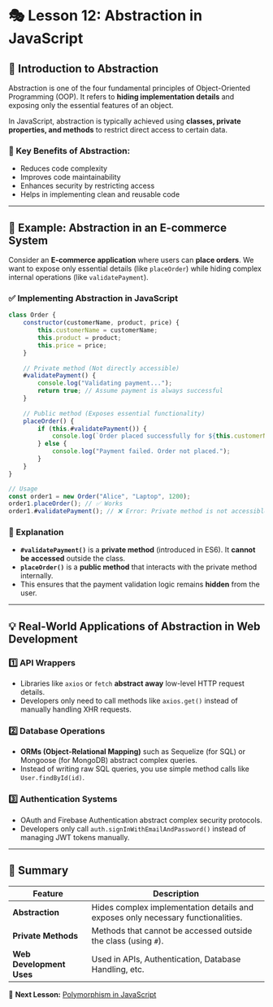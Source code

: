 # 🎭 Lesson 12: Abstraction in JavaScript

## 📌 Introduction to Abstraction

Abstraction is one of the four fundamental principles of Object-Oriented Programming (OOP). It refers to **hiding implementation details** and exposing only the essential features of an object.

In JavaScript, abstraction is typically achieved using **classes, private properties, and methods** to restrict direct access to certain data.

### 🎯 Key Benefits of Abstraction:
- Reduces code complexity
- Improves code maintainability
- Enhances security by restricting access
- Helps in implementing clean and reusable code

---

## 🛒 Example: Abstraction in an E-commerce System

Consider an **E-commerce application** where users can **place orders**. We want to expose only essential details (like `placeOrder`) while hiding complex internal operations (like `validatePayment`).

### ✅ Implementing Abstraction in JavaScript

```javascript
class Order {
    constructor(customerName, product, price) {
        this.customerName = customerName;
        this.product = product;
        this.price = price;
    }
    
    // Private method (Not directly accessible)
    #validatePayment() {
        console.log("Validating payment...");
        return true; // Assume payment is always successful
    }
    
    // Public method (Exposes essential functionality)
    placeOrder() {
        if (this.#validatePayment()) {
            console.log(`Order placed successfully for ${this.customerName} - ${this.product} ($${this.price})`);
        } else {
            console.log("Payment failed. Order not placed.");
        }
    }
}

// Usage
const order1 = new Order("Alice", "Laptop", 1200);
order1.placeOrder(); // ✅ Works
order1.#validatePayment(); // ❌ Error: Private method is not accessible
```

### 🔹 Explanation
- **`#validatePayment()`** is a **private method** (introduced in ES6). It **cannot be accessed** outside the class.
- **`placeOrder()`** is a **public method** that interacts with the private method internally.
- This ensures that the payment validation logic remains **hidden** from the user.

---

## 💡 Real-World Applications of Abstraction in Web Development

### 1️⃣ **API Wrappers**
- Libraries like `axios` or `fetch` **abstract away** low-level HTTP request details.
- Developers only need to call methods like `axios.get()` instead of manually handling XHR requests.

### 2️⃣ **Database Operations**
- **ORMs (Object-Relational Mapping)** such as Sequelize (for SQL) or Mongoose (for MongoDB) abstract complex queries.
- Instead of writing raw SQL queries, you use simple method calls like `User.findById(id)`.

### 3️⃣ **Authentication Systems**
- OAuth and Firebase Authentication abstract complex security protocols.
- Developers only call `auth.signInWithEmailAndPassword()` instead of managing JWT tokens manually.

---

## 📝 Summary
| Feature | Description |
|---------|------------|
| **Abstraction** | Hides complex implementation details and exposes only necessary functionalities. |
| **Private Methods** | Methods that cannot be accessed outside the class (using `#`). |
| **Web Development Uses** | Used in APIs, Authentication, Database Handling, etc. |

🚀 **Next Lesson:** [Polymorphism in JavaScript](./11_Polymorphism.md)

